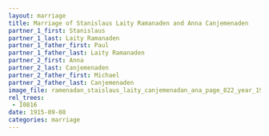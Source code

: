 ```yaml
---
layout: marriage
title: Marriage of Stanislaus Laity Ramanaden and Anna Canjemenaden
partner_1_first: Stanislaus
partner_1_last: Laity Ramanaden
partner_1_father_first: Paul
partner_1_father_last: Laity Ramanaden
partner_2_first: Anna
partner_2_last: Canjemenaden
partner_2_father_first: Michael
partner_2_father_last: Canjemenaden
image_file: ramenadan_staislaus_laity_canjemenadan_ana_page_822_year_1915
rel_trees:
 - I0816
date: 1915-09-08
categories: marriage
---
```


